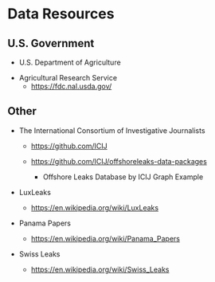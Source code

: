 
# Data Resources



## U.S. Government 

-  U.S. Department of Agriculture
  + Agricultural Research Service
    * https://fdc.nal.usda.gov/

## Other

- The International Consortium of Investigative Journalists 
  + https://github.com/ICIJ

  + https://github.com/ICIJ/offshoreleaks-data-packages
    * Offshore Leaks Database by ICIJ Graph Example


- LuxLeaks
  + https://en.wikipedia.org/wiki/LuxLeaks
  

- Panama Papers
  + https://en.wikipedia.org/wiki/Panama_Papers


- Swiss Leaks
  + https://en.wikipedia.org/wiki/Swiss_Leaks



